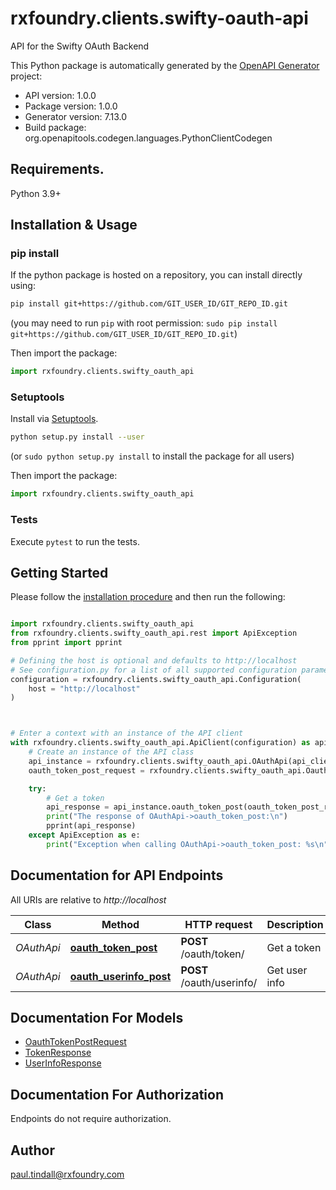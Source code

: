 # rxfoundry.clients.swifty-oauth-api
API for the Swifty OAuth Backend


This Python package is automatically generated by the [OpenAPI Generator](https://openapi-generator.tech) project:

- API version: 1.0.0
- Package version: 1.0.0
- Generator version: 7.13.0
- Build package: org.openapitools.codegen.languages.PythonClientCodegen

## Requirements.

Python 3.9+

## Installation & Usage
### pip install

If the python package is hosted on a repository, you can install directly using:

```sh
pip install git+https://github.com/GIT_USER_ID/GIT_REPO_ID.git
```
(you may need to run `pip` with root permission: `sudo pip install git+https://github.com/GIT_USER_ID/GIT_REPO_ID.git`)

Then import the package:
```python
import rxfoundry.clients.swifty_oauth_api
```

### Setuptools

Install via [Setuptools](http://pypi.python.org/pypi/setuptools).

```sh
python setup.py install --user
```
(or `sudo python setup.py install` to install the package for all users)

Then import the package:
```python
import rxfoundry.clients.swifty_oauth_api
```

### Tests

Execute `pytest` to run the tests.

## Getting Started

Please follow the [installation procedure](#installation--usage) and then run the following:

```python

import rxfoundry.clients.swifty_oauth_api
from rxfoundry.clients.swifty_oauth_api.rest import ApiException
from pprint import pprint

# Defining the host is optional and defaults to http://localhost
# See configuration.py for a list of all supported configuration parameters.
configuration = rxfoundry.clients.swifty_oauth_api.Configuration(
    host = "http://localhost"
)



# Enter a context with an instance of the API client
with rxfoundry.clients.swifty_oauth_api.ApiClient(configuration) as api_client:
    # Create an instance of the API class
    api_instance = rxfoundry.clients.swifty_oauth_api.OAuthApi(api_client)
    oauth_token_post_request = rxfoundry.clients.swifty_oauth_api.OauthTokenPostRequest() # OauthTokenPostRequest | 

    try:
        # Get a token
        api_response = api_instance.oauth_token_post(oauth_token_post_request)
        print("The response of OAuthApi->oauth_token_post:\n")
        pprint(api_response)
    except ApiException as e:
        print("Exception when calling OAuthApi->oauth_token_post: %s\n" % e)

```

## Documentation for API Endpoints

All URIs are relative to *http://localhost*

Class | Method | HTTP request | Description
------------ | ------------- | ------------- | -------------
*OAuthApi* | [**oauth_token_post**](docs/OAuthApi.md#oauth_token_post) | **POST** /oauth/token/ | Get a token
*OAuthApi* | [**oauth_userinfo_post**](docs/OAuthApi.md#oauth_userinfo_post) | **POST** /oauth/userinfo/ | Get user info


## Documentation For Models

 - [OauthTokenPostRequest](docs/OauthTokenPostRequest.md)
 - [TokenResponse](docs/TokenResponse.md)
 - [UserInfoResponse](docs/UserInfoResponse.md)


<a id="documentation-for-authorization"></a>
## Documentation For Authorization

Endpoints do not require authorization.


## Author

paul.tindall@rxfoundry.com


